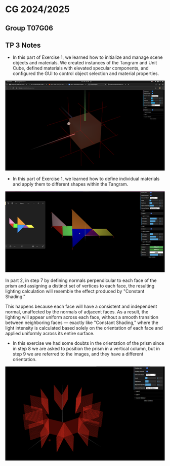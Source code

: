 
# CG 2024/2025

## Group T07G06

## TP 3 Notes


- In this part of Exercise 1, we learned how to initialize and manage scene objects and materials. We created instances of the Tangram and Unit Cube, defined materials with elevated specular components, and configured the GUI to control object selection and material properties.

![Screenshot 1](tp3/screenshots/cg-t07g06-tp3-1.png)

- In this part of Exercise 1, we learned how to define individual materials and apply them to different shapes within the Tangram.

![Screenshot 2](tp3/screenshots/cg-t07g06-tp3-2.png)


In part 2, in step 7 by defining normals perpendicular to each face of the prism and assigning a distinct set of vertices to each face, the resulting lighting calculation will resemble the effect produced by "Constant Shading."

This happens because each face will have a consistent and independent normal, unaffected by the normals of adjacent faces. As a result, the lighting will appear uniform across each face, without a smooth transition between neighboring faces — exactly like "Constant Shading," where the light intensity is calculated based solely on the orientation of each face and applied uniformly across its entire surface.

- In this exercise we had some doubts in the orientation of the prism since in step 8 we are asked to position the prism in a vertical column, but in step 9 we are referred to the images, and they have a different orientation.

![Screenshot 3](tp3/screenshots/cg-t07g06-tp3-3.png)

